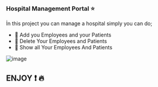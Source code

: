 ### Hospital Management Portal :star:

İn this project you can manage a hospital simply you can do;

*  :pushpin: Add you Employees and your Patients
*  :pushpin: Delete Your Employees and Patients
*  :pushpin: Show all Your Employees And Patients

![image](https://github.com/Arda-Bayarer/Hospital_Management_Portal/assets/159937817/bfa3c6a1-bc45-4a98-948b-d482c0c14c46)

## ENJOY :exclamation: :fire:
